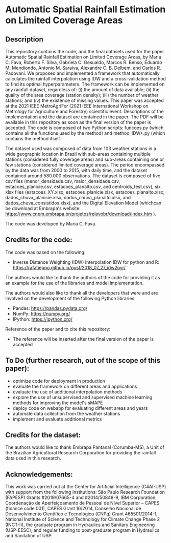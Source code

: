# Automatic Spatial Rainfall Estimation on Limited Coverage Areas
## Description
This repository contains the code, and the final datasets used for the paper Automatic Spatial Rainfall Estimation on Limited Coverage Areas, by Maria C. Fava, Roberto F. Silva, Gabriela C. Gesualdo, Marcos R. Benso, Eduardo M. Mendiondo, Antonio M. Saraiva, Alexandre C. B. Delbem, and Carlos R. Padovani. We proposed and implemented a framework that automatically calculates the rainfall interpolation using IDW and a cross-validation method to find its optimal hyperparameters. The framework can be implemented on any rainfall dataset, regardless of: (i) the amount of data available; (ii) the quality of the area coverage (station density); (iii) the number of weather stations; and (iv) the existence of missing values. This paper was accepted at the 2021 IEEE MetroAgriFor (2021 IEEE International Workshop on Metrology for Agriculture and Forestry) scientific event. Descriptions of the implementation and the dataset are contained in the paper. The PDF will be available in this repository as soon as the final version of the paper is accepted. The code is composed of two Python scripts: funcoes.py (which contains all the functions used by the method) and method_IDW+.py (which contains the method itself.

The dataset used was composed of data from 103 weather stations in a wide geographic location in Brazil with sub-areas containing multiple stations (considered fully coverage areas) and sub-areas containing one or few stations (considered limited coverage areas). The period encompassed by the data was from 2000 to 2015, with daily time, and the dataset contained around 580.000 observations. The dataset is composed of five csv files (menor_densidade.csv, maior_densidade.csv, estacoes_planicie.csv, estacoes_planalto.csv, and centroids_test.csv), six xlsx files (estacoes_XY.xlsx, estacoes_planicie.xlsx, estacoes_planalto.xlsx, dados_chuva_planicie.xlsx, dados_chuva_planalto.xlsx, and dados_chuva_consistidos.xlsx), and the Digital Elevation Model (whichcan be download at Embrapa's website: https://www.cnpm.embrapa.br/projetos/relevobr/download/index.htm ).

The code was developed by Maria C. Fava.

## Credits for the code:
The code was based on the following:
- Inverse Distance Weighting (IDW) Interpolation IDW for python and R: https://rafatieppo.github.io/post/2018_07_27_idw2pyr/

The authors would like to thank the authors of the code for providing it as an example for the use of the libraries and model implementation. 

The authors would also like to thank all the developers that were and are involved on the development of the following Python libraries: 
- Pandas: https://pandas.pydata.org/
- NumPy: https://numpy.org/
- IPython: https://ipython.org/

Reference of the paper and to cite this repository: 
- The reference will be inserted after the final version of the paper is accepted

## To Do (further research, out of the scope of this paper):
- optimize code for deployment in production
- evaluate the framework on different areas and applications
- evaluate the use of additional interpolation methods
- explore the use of unsupervised and supervised machine learning methods for improving the model's sMAPE
- deploy code on webapp for evaluating different areas and years
- automate data collection from the weather stations
- implement and evaluate additional metrics

## Credits for the dataset:
The authors would like to thank Embrapa Pantanal (Corumba-MS), a Unit of the Brazilian Agricultural Research Corporation for providing the rainfall data used in this research.

## Acknowledgements:
This work was carried out at the Center for Artificial Intelligence (C4AI-USP) with support from the following institutions: São Paulo Research Foundation (FAPESP) Grants \#2019/07665-4 and \#2014/50848-9, IBM Corporation, Coordenação de Aperfeiçoamento de Pessoal de Nível Superior – CAPES (finance code 001), CAPES Grant 16/2014, Conselho Nacional de Desenvolvimento Científico e Tecnológico (CNPq) Grant 465501/2014-1, National Institute of Science and Technology for Climate Change Phase 2 (INCT-II), the graduate program in Hydraulics and Sanitary Engineering (USP-EESC), and regular funding to post-graduate program in Hydraulics and Sanitation of USP.
